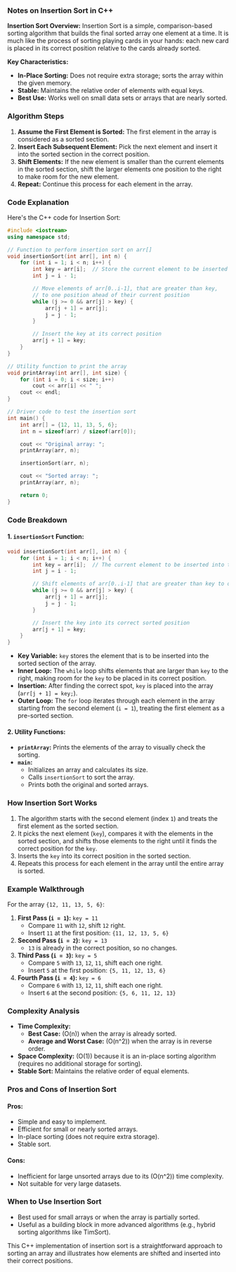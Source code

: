 ### Notes on Insertion Sort in C++

**Insertion Sort Overview:**
Insertion Sort is a simple, comparison-based sorting algorithm that builds the final sorted array one element at a time. It is much like the process of sorting playing cards in your hands: each new card is placed in its correct position relative to the cards already sorted.

**Key Characteristics:**
- **In-Place Sorting:** Does not require extra storage; sorts the array within the given memory.
- **Stable:** Maintains the relative order of elements with equal keys.
- **Best Use:** Works well on small data sets or arrays that are nearly sorted.

### Algorithm Steps
1. **Assume the First Element is Sorted:** The first element in the array is considered as a sorted section.
2. **Insert Each Subsequent Element:** Pick the next element and insert it into the sorted section in the correct position.
3. **Shift Elements:** If the new element is smaller than the current elements in the sorted section, shift the larger elements one position to the right to make room for the new element.
4. **Repeat:** Continue this process for each element in the array.

### Code Explanation

Here's the C++ code for Insertion Sort:

```cpp
#include <iostream>
using namespace std;

// Function to perform insertion sort on arr[]
void insertionSort(int arr[], int n) {
    for (int i = 1; i < n; i++) {
        int key = arr[i];  // Store the current element to be inserted
        int j = i - 1;

        // Move elements of arr[0..i-1], that are greater than key,
        // to one position ahead of their current position
        while (j >= 0 && arr[j] > key) {
            arr[j + 1] = arr[j];
            j = j - 1;
        }

        // Insert the key at its correct position
        arr[j + 1] = key;
    }
}

// Utility function to print the array
void printArray(int arr[], int size) {
    for (int i = 0; i < size; i++)
        cout << arr[i] << " ";
    cout << endl;
}

// Driver code to test the insertion sort
int main() {
    int arr[] = {12, 11, 13, 5, 6};
    int n = sizeof(arr) / sizeof(arr[0]);

    cout << "Original array: ";
    printArray(arr, n);

    insertionSort(arr, n);

    cout << "Sorted array: ";
    printArray(arr, n);

    return 0;
}
```

### Code Breakdown

#### 1. **`insertionSort` Function:**
```cpp
void insertionSort(int arr[], int n) {
    for (int i = 1; i < n; i++) {
        int key = arr[i];  // The current element to be inserted into the sorted section
        int j = i - 1;

        // Shift elements of arr[0..i-1] that are greater than key to one position to the right
        while (j >= 0 && arr[j] > key) {
            arr[j + 1] = arr[j];
            j = j - 1;
        }

        // Insert the key into its correct sorted position
        arr[j + 1] = key;
    }
}
```
- **Key Variable:** `key` stores the element that is to be inserted into the sorted section of the array.
- **Inner Loop:** The `while` loop shifts elements that are larger than `key` to the right, making room for the `key` to be placed in its correct position.
- **Insertion:** After finding the correct spot, `key` is placed into the array (`arr[j + 1] = key;`).
- **Outer Loop:** The `for` loop iterates through each element in the array starting from the second element (`i = 1`), treating the first element as a pre-sorted section.

#### 2. **Utility Functions:**
- **`printArray`:** Prints the elements of the array to visually check the sorting.
- **`main`:** 
  - Initializes an array and calculates its size.
  - Calls `insertionSort` to sort the array.
  - Prints both the original and sorted arrays.

### How Insertion Sort Works
1. The algorithm starts with the second element (index `1`) and treats the first element as the sorted section.
2. It picks the next element (`key`), compares it with the elements in the sorted section, and shifts those elements to the right until it finds the correct position for the `key`.
3. Inserts the `key` into its correct position in the sorted section.
4. Repeats this process for each element in the array until the entire array is sorted.

### Example Walkthrough
For the array `{12, 11, 13, 5, 6}`:
1. **First Pass (`i = 1`):** `key = 11`
   - Compare `11` with `12`, shift `12` right.
   - Insert `11` at the first position: `{11, 12, 13, 5, 6}`
2. **Second Pass (`i = 2`):** `key = 13`
   - `13` is already in the correct position, so no changes.
3. **Third Pass (`i = 3`):** `key = 5`
   - Compare `5` with `13`, `12`, `11`, shift each one right.
   - Insert `5` at the first position: `{5, 11, 12, 13, 6}`
4. **Fourth Pass (`i = 4`):** `key = 6`
   - Compare `6` with `13`, `12`, `11`, shift each one right.
   - Insert `6` at the second position: `{5, 6, 11, 12, 13}`

### Complexity Analysis
- **Time Complexity:**
  - **Best Case:** \(O(n)\) when the array is already sorted.
  - **Average and Worst Case:** \(O(n^2)\) when the array is in reverse order.
- **Space Complexity:** \(O(1)\) because it is an in-place sorting algorithm (requires no additional storage for sorting).
- **Stable Sort:** Maintains the relative order of equal elements.

### Pros and Cons of Insertion Sort
#### Pros:
- Simple and easy to implement.
- Efficient for small or nearly sorted arrays.
- In-place sorting (does not require extra storage).
- Stable sort.

#### Cons:
- Inefficient for large unsorted arrays due to its \(O(n^2)\) time complexity.
- Not suitable for very large datasets.

### When to Use Insertion Sort
- Best used for small arrays or when the array is partially sorted.
- Useful as a building block in more advanced algorithms (e.g., hybrid sorting algorithms like TimSort).

This C++ implementation of insertion sort is a straightforward approach to sorting an array and illustrates how elements are shifted and inserted into their correct positions.
